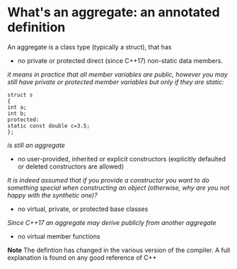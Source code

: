 # What's an aggregate: an annotated definition #

An aggregate is a class type (typically a struct), that has 

* no private or protected direct (since C++17) non-static data members.
    
*it means in practice that all member variables are public, however
you may still have private or protected member variables but only if
they are static:*

    struct s
    {
    int a;
    int b;
    protected:
    static const double c=3.5;
    };


*is still an aggregate*

* no user-provided, inherited or explicit constructors (explicitly defaulted or deleted constructors are allowed) 

*It is indeed assumed that if you provide a constructor you want to do something special when constructing an object (otherwise, why are you not happy with the synthetic one)?* 

* no virtual, private, or protected base classes

*Since C++17 an aggregate may derive publicly from another aggregate*

* no virtual member functions 

**Note** The defintion has changed in the various version of the compiler. A full explanation is found on any good reference of C++

